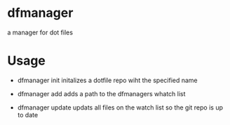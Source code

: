 # dfmanager
a manager for dot files

# Usage
- dfmanager init
initalizes a dotfile repo wiht the specified name

- dfmanager add 
adds a path to the dfmanagers whatch list

- dfmanager update
updats all files on the watch list so the git repo is up to date
